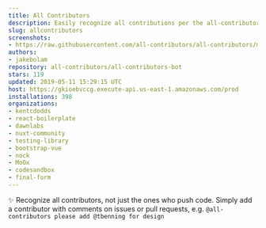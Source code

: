 ```yaml
---
title: All Contributors
description: Easily recognize all contributions per the all-contributors spec
slug: allcontributors
screenshots:
- https://raw.githubusercontent.com/all-contributors/all-contributors/master/docs/assets/bot-usage.png
authors:
- jakebolam
repository: all-contributors/all-contributors-bot
stars: 119
updated: 2019-05-11 15:29:15 UTC
host: https://gkioebvccg.execute-api.us-east-1.amazonaws.com/prod
installations: 398
organizations:
- kentcdodds
- react-boilerplate
- dawnlabs
- nuxt-community
- testing-library
- bootstrap-vue
- nock
- MoOx
- codesandbox
- final-form
---
```


✨ Recognize all contributors, not just the ones who push code. Simply add a contributor with comments on issues or pull requests, e.g. `@all-contributors please add @tbenning for design`
